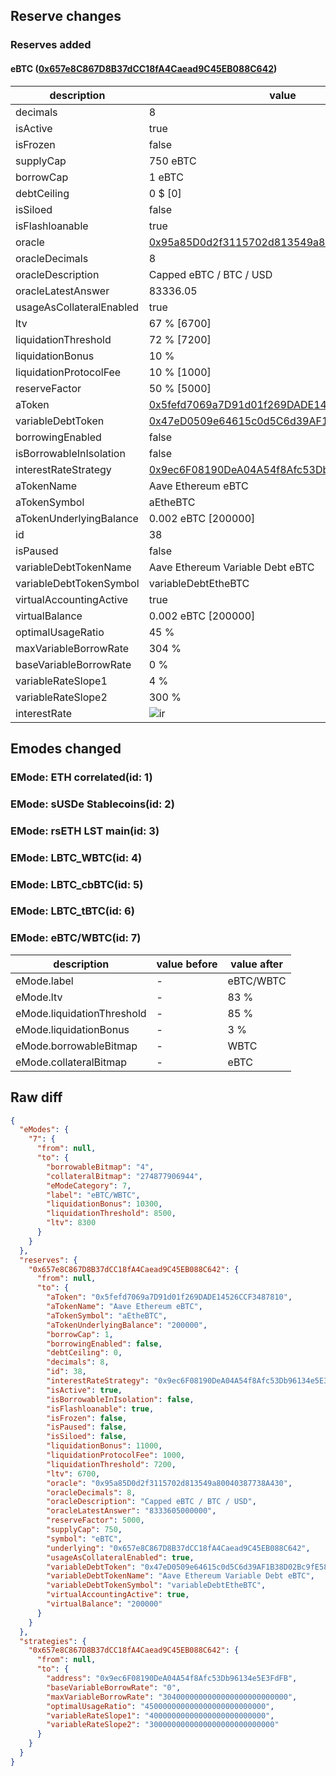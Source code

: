 ## Reserve changes

### Reserves added

#### eBTC ([0x657e8C867D8B37dCC18fA4Caead9C45EB088C642](https://etherscan.io/address/0x657e8C867D8B37dCC18fA4Caead9C45EB088C642))

| description | value |
| --- | --- |
| decimals | 8 |
| isActive | true |
| isFrozen | false |
| supplyCap | 750 eBTC |
| borrowCap | 1 eBTC |
| debtCeiling | 0 $ [0] |
| isSiloed | false |
| isFlashloanable | true |
| oracle | [0x95a85D0d2f3115702d813549a80040387738A430](https://etherscan.io/address/0x95a85D0d2f3115702d813549a80040387738A430) |
| oracleDecimals | 8 |
| oracleDescription | Capped eBTC / BTC / USD |
| oracleLatestAnswer | 83336.05 |
| usageAsCollateralEnabled | true |
| ltv | 67 % [6700] |
| liquidationThreshold | 72 % [7200] |
| liquidationBonus | 10 % |
| liquidationProtocolFee | 10 % [1000] |
| reserveFactor | 50 % [5000] |
| aToken | [0x5fefd7069a7D91d01f269DADE14526CCF3487810](https://etherscan.io/address/0x5fefd7069a7D91d01f269DADE14526CCF3487810) |
| variableDebtToken | [0x47eD0509e64615c0d5C6d39AF1B38D02Bc9fE58f](https://etherscan.io/address/0x47eD0509e64615c0d5C6d39AF1B38D02Bc9fE58f) |
| borrowingEnabled | false |
| isBorrowableInIsolation | false |
| interestRateStrategy | [0x9ec6F08190DeA04A54f8Afc53Db96134e5E3FdFB](https://etherscan.io/address/0x9ec6F08190DeA04A54f8Afc53Db96134e5E3FdFB) |
| aTokenName | Aave Ethereum eBTC |
| aTokenSymbol | aEtheBTC |
| aTokenUnderlyingBalance | 0.002 eBTC [200000] |
| id | 38 |
| isPaused | false |
| variableDebtTokenName | Aave Ethereum Variable Debt eBTC |
| variableDebtTokenSymbol | variableDebtEtheBTC |
| virtualAccountingActive | true |
| virtualBalance | 0.002 eBTC [200000] |
| optimalUsageRatio | 45 % |
| maxVariableBorrowRate | 304 % |
| baseVariableBorrowRate | 0 % |
| variableRateSlope1 | 4 % |
| variableRateSlope2 | 300 % |
| interestRate | ![ir](https://dash.onaave.com/api/static?variableRateSlope1=40000000000000000000000000&variableRateSlope2=3000000000000000000000000000&optimalUsageRatio=450000000000000000000000000&baseVariableBorrowRate=0&maxVariableBorrowRate=3040000000000000000000000000) |


## Emodes changed

### EMode: ETH correlated(id: 1)



### EMode: sUSDe Stablecoins(id: 2)



### EMode: rsETH LST main(id: 3)



### EMode: LBTC_WBTC(id: 4)



### EMode: LBTC_cbBTC(id: 5)



### EMode: LBTC_tBTC(id: 6)



### EMode: eBTC/WBTC(id: 7)

| description | value before | value after |
| --- | --- | --- |
| eMode.label | - | eBTC/WBTC |
| eMode.ltv | - | 83 % |
| eMode.liquidationThreshold | - | 85 % |
| eMode.liquidationBonus | - | 3 % |
| eMode.borrowableBitmap | - | WBTC |
| eMode.collateralBitmap | - | eBTC |


## Raw diff

```json
{
  "eModes": {
    "7": {
      "from": null,
      "to": {
        "borrowableBitmap": "4",
        "collateralBitmap": "274877906944",
        "eModeCategory": 7,
        "label": "eBTC/WBTC",
        "liquidationBonus": 10300,
        "liquidationThreshold": 8500,
        "ltv": 8300
      }
    }
  },
  "reserves": {
    "0x657e8C867D8B37dCC18fA4Caead9C45EB088C642": {
      "from": null,
      "to": {
        "aToken": "0x5fefd7069a7D91d01f269DADE14526CCF3487810",
        "aTokenName": "Aave Ethereum eBTC",
        "aTokenSymbol": "aEtheBTC",
        "aTokenUnderlyingBalance": "200000",
        "borrowCap": 1,
        "borrowingEnabled": false,
        "debtCeiling": 0,
        "decimals": 8,
        "id": 38,
        "interestRateStrategy": "0x9ec6F08190DeA04A54f8Afc53Db96134e5E3FdFB",
        "isActive": true,
        "isBorrowableInIsolation": false,
        "isFlashloanable": true,
        "isFrozen": false,
        "isPaused": false,
        "isSiloed": false,
        "liquidationBonus": 11000,
        "liquidationProtocolFee": 1000,
        "liquidationThreshold": 7200,
        "ltv": 6700,
        "oracle": "0x95a85D0d2f3115702d813549a80040387738A430",
        "oracleDecimals": 8,
        "oracleDescription": "Capped eBTC / BTC / USD",
        "oracleLatestAnswer": "8333605000000",
        "reserveFactor": 5000,
        "supplyCap": 750,
        "symbol": "eBTC",
        "underlying": "0x657e8C867D8B37dCC18fA4Caead9C45EB088C642",
        "usageAsCollateralEnabled": true,
        "variableDebtToken": "0x47eD0509e64615c0d5C6d39AF1B38D02Bc9fE58f",
        "variableDebtTokenName": "Aave Ethereum Variable Debt eBTC",
        "variableDebtTokenSymbol": "variableDebtEtheBTC",
        "virtualAccountingActive": true,
        "virtualBalance": "200000"
      }
    }
  },
  "strategies": {
    "0x657e8C867D8B37dCC18fA4Caead9C45EB088C642": {
      "from": null,
      "to": {
        "address": "0x9ec6F08190DeA04A54f8Afc53Db96134e5E3FdFB",
        "baseVariableBorrowRate": "0",
        "maxVariableBorrowRate": "3040000000000000000000000000",
        "optimalUsageRatio": "450000000000000000000000000",
        "variableRateSlope1": "40000000000000000000000000",
        "variableRateSlope2": "3000000000000000000000000000"
      }
    }
  }
}
```